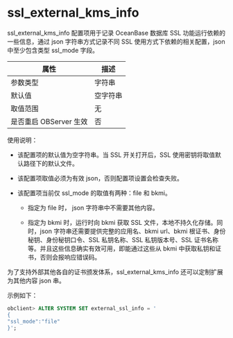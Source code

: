 ssl_external_kms_info
==========================================

ssl_external_kms_info 配置项用于记录 OceanBase 数据库 SSL 功能运行依赖的一些信息，通过 json 字符串方式记录不同 SSL 使用方式下依赖的相关配置，json 中至少包含类型 ssl_mode 字段。


|        属性        |  描述  |
|------------------|------|
| 参数类型             | 字符串  |
| 默认值              | 空字符串 |
| 取值范围             | 无    |
| 是否重启 OBServer 生效 | 否    |



使用说明：

* 该配置项的默认值为空字符串。当 SSL 开关打开后，SSL 使用密钥将取值默认路径下的默认文件。



* 该配置项取值必须为有效 json，否则配置项设置会检查失败。



* 该配置项当前仅 ssl_mode 的取值有两种：file 和 bkmi。

  * 指定为 file 时， json 字符串中不需要其他内容。



  * 指定为 bkmi 时，运行时向 bkmi 获取 SSL 文件，本地不持久化存储。同时，json 字符串还需要提供完整的应用名、bkmi url、bkmi 根证书、身份秘钥、身份秘钥口令、SSL 私钥名称、SSL 私钥版本号、SSL 证书名称等。并且这些信息确实有效可用，即能通过这些从 bkmi 中获取私钥和证书，否则会报响应错误码。









为了支持外部其他各自的证书颁发体系，ssl_external_kms_info 还可以定制扩展为其他内容 json 串。

示例如下：

```sql
obclient> ALTER SYSTEM SET external_ssl_info = '
{
"ssl_mode":"file"
}';
